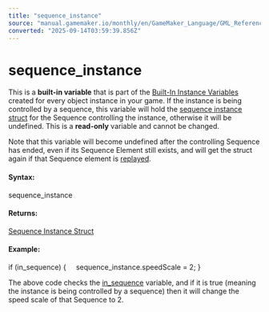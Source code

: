 ```yaml
---
title: "sequence_instance"
source: "manual.gamemaker.io/monthly/en/GameMaker_Language/GML_Reference/Asset_Management/Sequences/sequence_instance.htm"
converted: "2025-09-14T03:59:39.856Z"
---
```


# sequence\_instance

This is a **built-in variable** that is part of the [Built-In Instance Variables](../Instances/Instance_Variables/Instance_Variables.md) created for every object instance in your game. If the instance is being controlled by a sequence, this variable will hold the [sequence instance struct](Sequence_Structs/The_Sequence_Instance_Struct.md) for the Sequence controlling the instance, otherwise it will be undefined. This is a **read-only** variable and cannot be changed.

Note that this variable will become undefined after the controlling Sequence has ended, even if its Sequence Element still exists, and will get the struct again if that Sequence element is [replayed](../Rooms/Sequence_Layers/layer_sequence_play.md).

#### Syntax:

sequence\_instance

#### Returns:

[Sequence Instance Struct](Sequence_Structs/The_Sequence_Instance_Struct.md)

#### Example:

if (in\_sequence)
{
    sequence\_instance.speedScale = 2;
}

The above code checks the [in\_sequence](in_sequence.md) variable, and if it is true (meaning the instance is being controlled by a sequence) then it will change the speed scale of that Sequence to 2.
